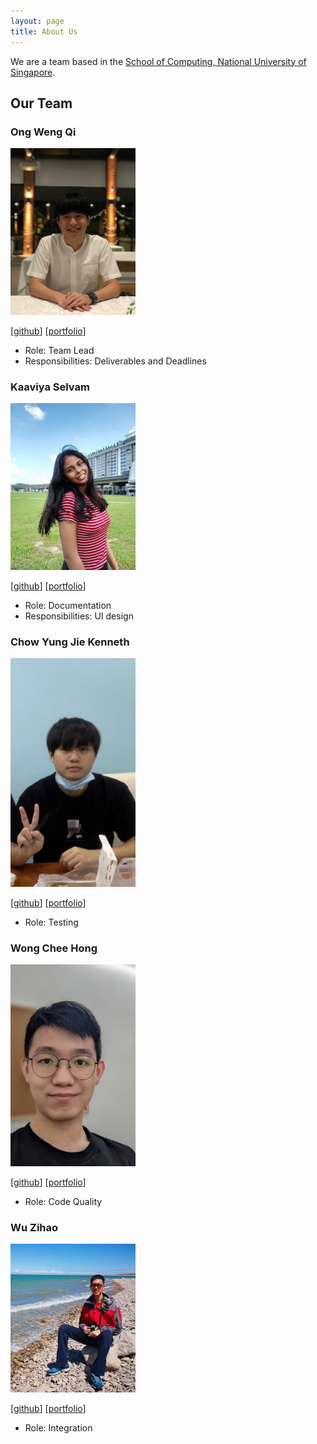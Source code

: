 ```yaml
---
layout: page
title: About Us
---
```


We are a team based in the [School of Computing, National University of Singapore](http://www.comp.nus.edu.sg).

## Our Team

### Ong Weng Qi
<img src="images/chriswengqi.jpg" width="200px">

[[github](https://github.com/chriswengqi)] [[portfolio](team/chriswengqi.md)]
- Role: Team Lead
- Responsibilities: Deliverables and Deadlines

### Kaaviya Selvam

<img src="images/kavxya.jpg" width="200px">

[[github](http://github.com/kavxya)] [[portfolio](team/kavxya.md)]

* Role: Documentation
* Responsibilities: UI design

### Chow Yung Jie Kenneth

<img src="images/reignnz.png" width="200px">

[[github](http://github.com/reignnz)] [[portfolio](team/reignnz.md)]

* Role: Testing

### Wong Chee Hong

<img src="images/cheehongw.jpg" width="200px">

[[github](http://github.com/cheehongw)] [[portfolio](team/cheehongw.md)]

* Role: Code Quality

### Wu Zihao

<img src="images/zihaowrez.jpg" width="200px">

[[github](http://github.com/zihaowrez)] [[portfolio](team/zihaowrez.md)]

* Role: Integration
